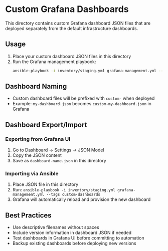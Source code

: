 # Custom Grafana Dashboards

This directory contains custom Grafana dashboard JSON files that are deployed separately from the default infrastructure dashboards.

## Usage

1. Place your custom dashboard JSON files in this directory
2. Run the Grafana management playbook:
   ```bash
   ansible-playbook -i inventory/staging.yml grafana-management.yml --tags custom-dashboards
   ```

## Dashboard Naming

- Custom dashboard files will be prefixed with `custom-` when deployed
- Example: `my-dashboard.json` becomes `custom-my-dashboard.json` in Grafana

## Dashboard Export/Import

### Exporting from Grafana UI
1. Go to Dashboard → Settings → JSON Model
2. Copy the JSON content
3. Save as `dashboard-name.json` in this directory

### Importing via Ansible
1. Place JSON file in this directory
2. Run: `ansible-playbook -i inventory/staging.yml grafana-management.yml --tags custom-dashboards`
3. Grafana will automatically reload and provision the new dashboard

## Best Practices

- Use descriptive filenames without spaces
- Include version information in dashboard JSON if needed
- Test dashboards in Grafana UI before committing to automation
- Backup existing dashboards before deploying new versions